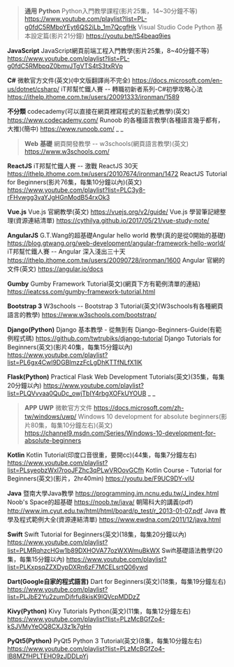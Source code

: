 > **通用**
**Python**
Python入門教學課程(影片25集，14~30分鐘不等)
<https://www.youtube.com/playlist?list=PL-g0fdC5RMboYEyt6QS2iLb_1m7QcgfHk>
Visual Studio Code Python 基本設定篇(影片21分鐘)
<https://youtu.be/tS4beaq9ies>

**JavaScript**
JavaScript網頁前端工程入門教學(影片25集，8~40分鐘不等)
<https://www.youtube.com/playlist?list=PL-g0fdC5RMbpqZ0bmvJTgVTS4tS3txRVp>

**C#**
微軟官方文件(英文)(中文版翻譯尚不完全)
<https://docs.microsoft.com/en-us/dotnet/csharp/>
iT邦幫忙鐵人賽 -- 轉職初新者系列-C#初學攻略心法
<https://ithelp.ithome.com.tw/users/20091333/ironman/1589>

**不分類**
codecademy(可以直接在網頁裡寫程式的互動式教學)(英文)
<https://www.codecademy.com/>
Runoob 的各種語言教學(各種語言幾乎都有，大推)(簡中)
<https://www.runoob.com/>
_ _
> **Web**
**基礎**
網頁開發教學 -- w3schools(網頁語言教學)(英文)
<https://www.w3schools.com/>

**ReactJS**
iT邦幫忙鐵人賽 -- 激戰 ReactJS 30天
<https://ithelp.ithome.com.tw/users/20107674/ironman/1472>
ReactJS Tutorial for Beginners(影片76集，每集10分鐘以內)(英文)
<https://www.youtube.com/playlist?list=PLC3y8-rFHvwgg3vaYJgHGnModB54rxOk3>

**Vue.js**
Vue.js 官網教學(英文)
<https://vuejs.org/v2/guide/>
Vue.js 學習筆記總整理(資源連結清單)
<https://cythilya.github.io/2017/05/21/vue-study-note/>

**AngularJS**
G.T.Wang的超基礎Angular hello world 教學(真的是從0開始的基礎)
<https://blog.gtwang.org/web-development/angular-framework-hello-world/>
iT邦幫忙鐵人賽 -- Angular 深入淺出三十天
<https://ithelp.ithome.com.tw/users/20090728/ironman/1600>
Angular 官網的文件(英文)
<https://angular.io/docs>

**Gumby**
Gumby Framework Tutorial英文)(網頁下方有範例清單的連結)
<https://ieatcss.com/gumby-framework-tutorial.html>

**Bootstrap 3**
W3schools -- Bootstrap 3 Tutorial(英文)(W3schools有各種網頁語言的教學)
<https://www.w3schools.com/bootstrap/>

**Django(Python)**
Django 基本教學 - 從無到有 Django-Beginners-Guide(有範例程式碼)
<https://github.com/twtrubiks/django-tutorial>
Django Tutorials for Beginners(英文)(影片40集，每集15分鐘以內)
<https://www.youtube.com/playlist?list=PL6gx4Cwl9DGBlmzzFcLgDhKTTfNLfX1IK>

**Flask(Python)**
Practical Flask Web Development Tutorials(英文)(35集，每集20分鐘以內)
<https://www.youtube.com/playlist?list=PLQVvvaa0QuDc_owjTbIY4rbgXOFkUYOUB>
_ _
> **APP**
**UWP**
微軟官方文件
<https://docs.microsoft.com/zh-tw/windows/uwp/>
Windows 10 development for absolute beginners(影片80集，每集10分鐘左右)(英文)
<https://channel9.msdn.com/Series/Windows-10-development-for-absolute-beginners>

**Kotlin**
Kotlin Tutorial(印度口音很重，要開cc)(44集，每集7分鐘左右)
<https://www.youtube.com/playlist?list=PLsyeobzWxl7rooJFZhc3qPLwVROovGCfh>
Kotlin Course - Tutorial for Beginners(英文)(影片，2hr40min)
<https://youtu.be/F9UC9DY-vIU>

**Java**
暨南大學Java教學
<https://programming.im.ncnu.edu.tw/J_index.html>
Noob's Space的超基礎
<https://noob.tw/java/>
朝陽科大的講義(pdf)
<http://www.im.cyut.edu.tw/html/html/board/p_test/r_2013-01-07.pdf>
Java 教學及程式範例大全(資源連結清單)
<https://www.ewdna.com/2011/12/java.html>

**Swift**
Swift Tutorial for Beginners(英文)(18集，每集20分鐘以內)
<https://www.youtube.com/playlist?list=PLMRqhzcHGw1b89DXHOVA77ozWXWmuBkWX>
Swift基礎語法教學(20集，每集15分鐘以內)
<https://www.youtube.com/playlist?list=PLKxpsqZZXDypDXRn6zF7MCELsrtQ06ywd>

**Dart(Google自家的程式語言)**
Dart for Beginners(英文)(18集，每集19分鐘左右)
<https://www.youtube.com/playlist?list=PLJbE2Yu2zumDjfrfu8kisK9lQVcpMDDzZ>

**Kivy(Python)**
Kivy Tutorials Python(英文)(11集，每集12分鐘左右)
<https://www.youtube.com/playlist?list=PLzMcBGfZo4-kSJVMyYeOQ8CXJ3z1k7gHn>

**PyQt5(Python)**
PyQt5 Python 3 Tutorial(英文)(8集，每集10分鐘左右)
<https://www.youtube.com/playlist?list=PLzMcBGfZo4-lB8MZfHPLTEHO9zJDDLpYj>